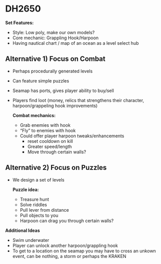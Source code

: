 # DH2650

**Set Features:**

- Style: Low poly, make our own models?
- Core mechanic: Grappling Hook/Harpoon
- Having nautical chart / map of an ocean as a level select hub

## Alternative 1) Focus on Combat

- Perhaps procedurally generated levels
- Can feature simple puzzles
- Seamap has ports, gives player ability to buy/sell
- Players find loot (money, relics that strengthens their character, harpoon/grappeling hook improvements)

	**Combat mechanics:**

	- Grab enemies with hook
	- “Fly” to enemies with hook
	- Could offer player harpoon tweaks/enhancements
		- reset cooldown on kill
		- Greater speed/length
		- Move through certain walls?

## Alternative 2) Focus on Puzzles

- We design a set of levels

	**Puzzle idea:**
	
	- Treasure hunt
	- Solve riddles
	- Pull lever from distance
	- Pull objects to you
	- Harpoon can drag you through certain walls?


**Additional Ideas**

- Swim underwater
- Player can unlock another harpoon/grappling hook
- To get to a location on the seamap you may have to cross an unkown event, can be nothing, a storm or perhaps the KRAKEN
